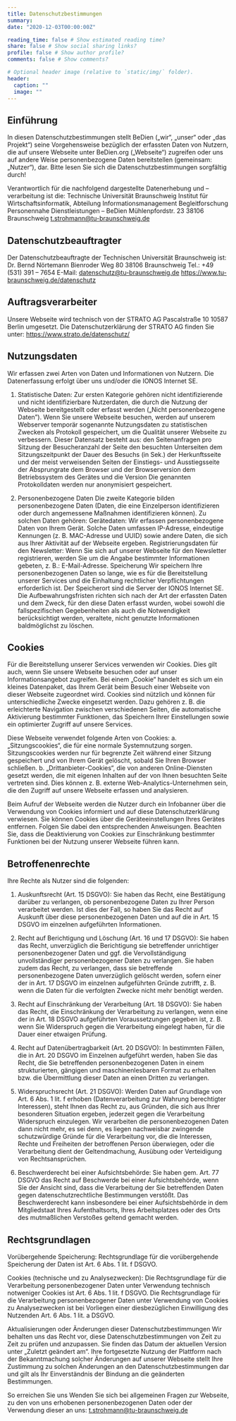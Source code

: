```yaml
---
title: Datenschutzbestimmungen
summary:
date: "2020-12-03T00:00:00Z"

reading_time: false # Show estimated reading time?
share: false # Show social sharing links?
profile: false # Show author profile?
comments: false # Show comments?

# Optional header image (relative to `static/img/` folder).
header:
  caption: ""
  image: ""
---
```


## Einführung

In diesen Datenschutzbestimmungen stellt BeDien („wir“, „unser“ oder „das Projekt“) seine Vorgehensweise bezüglich der erfassten Daten von Nutzern, die auf unsere Webseite unter BeDien.org („Webseite“) zugreifen oder uns auf andere Weise personenbezogene Daten bereitstellen (gemeinsam: „Nutzer“), dar.
Bitte lesen Sie sich die Datenschutzbestimmungen sorgfältig durch!

Verantwortlich für die nachfolgend dargestellte Datenerhebung und –verarbeitung ist die:
Technische Universität Braunschweig
Institut für Wirtschaftsinformatik, Abteilung Informationsmanagement
Begleitforschung Personennahe Dienstleistungen – BeDien
Mühlenpfordstr. 23
38106 Braunschweig
t.strohmann@tu-braunschweig.de

## Datenschutzbeauftragter

Der Datenschutzbeauftragte der Technischen Universität Braunschweig ist:
Dr. Bernd Nörtemann
Bienroder Weg 80
38106 Braunschweig
Tel.: +49 (531) 391 – 7654
E-Mail: datenschutz@tu-braunschweig.de
https://www.tu-braunschweig.de/datenschutz

## Auftragsverarbeiter

Unsere Webseite wird technisch von der
STRATO AG
Pascalstraße 10
10587 Berlin
umgesetzt. Die Datenschutzerklärung der STRATO AG finden Sie unter: https://www.strato.de/datenschutz/

## Nutzungsdaten

Wir erfassen zwei Arten von Daten und Informationen von Nutzern. Die Datenerfassung erfolgt über uns und/oder die IONOS Internet SE.

1. Statistische Daten:
   Zur ersten Kategorie gehören nicht identifizierende und nicht identifizierbare Nutzerdaten, die durch die Nutzung der Webseite bereitgestellt oder erfasst werden („Nicht personenbezogene Daten”). Wenn Sie unsere Webseite besuchen, werden auf unserem Webserver temporär sogenannte Nutzungsdaten zu statistischen Zwecken als Protokoll gespeichert, um die Qualität unserer Webseite zu verbessern. Dieser Datensatz besteht aus:
   den Seitenanfragen pro Sitzung
   der Besucheranzahl der Seite
   den besuchten Unterseiten
   dem Sitzungszeitpunkt
   der Dauer des Besuchs (in Sek.)
   der Herkunftsseite und der meist verweisenden Seiten
   der Einstiegs- und Ausstiegsseite
   der Absprungrate
   dem Browser und der Browserversion
   dem Betriebssystem des Gerätes und die Version
   Die genannten Protokolldaten werden nur anonymisiert gespeichert.

2. Personenbezogene Daten
   Die zweite Kategorie bilden personenbezogene Daten (Daten, die eine Einzelperson identifizieren oder durch angemessene Maßnahmen identifizieren können). Zu solchen Daten gehören:
   Gerätedaten: Wir erfassen personenbezogene Daten von Ihrem Gerät. Solche Daten umfassen IP-Adresse, eindeutige Kennungen (z. B. MAC-Adresse und UUID) sowie andere Daten, die sich aus Ihrer Aktivität auf der Webseite ergeben.
   Registrierungsdaten für den Newsletter: Wenn Sie sich auf unserer Webseite für den Newsletter registrieren, werden Sie um die Angabe bestimmter Informationen gebeten, z. B.: E-Mail-Adresse.
   Speicherung
   Wir speichern Ihre personenbezogenen Daten so lange, wie es für die Bereitstellung unserer Services und die Einhaltung rechtlicher Verpflichtungen erforderlich ist. Der Speicherort sind die Server der IONOS Internet SE. Die Aufbewahrungsfristen richten sich nach der Art der erfassten Daten und dem Zweck, für den diese Daten erfasst wurden, wobei sowohl die fallspezifischen Gegebenheiten als auch die Notwendigkeit berücksichtigt werden, veraltete, nicht genutzte Informationen baldmöglichst zu löschen.

## Cookies

Für die Bereitstellung unserer Services verwenden wir Cookies. Dies gilt auch, wenn Sie unsere Webseite besuchen oder auf unser Informationsangebot zugreifen.
Bei einem „Cookie“ handelt es sich um ein kleines Datenpaket, das Ihrem Gerät beim Besuch einer Webseite von dieser Webseite zugeordnet wird. Cookies sind nützlich und können für unterschiedliche Zwecke eingesetzt werden. Dazu gehören z. B. die erleichterte Navigation zwischen verschiedenen Seiten, die automatische Aktivierung bestimmter Funktionen, das Speichern Ihrer Einstellungen sowie ein optimierter Zugriff auf unsere Services.

Diese Webseite verwendet folgende Arten von Cookies:
a. „Sitzungscookies“, die für eine normale Systemnutzung sorgen. Sitzungscookies werden nur für begrenzte Zeit während einer Sitzung gespeichert und von Ihrem Gerät gelöscht, sobald Sie Ihren Browser schließen.
b. „Drittanbieter-Cookies“, die von anderen Online-Diensten gesetzt werden, die mit eigenen Inhalten auf der von Ihnen besuchten Seite vertreten sind. Dies können z. B. externe Web-Analytics-Unternehmen sein, die den Zugriff auf unsere Webseite erfassen und analysieren.

Beim Aufruf der Webseite werden die Nutzer durch ein Infobanner über die Verwendung von Cookies informiert und auf diese Datenschutzerklärung verwiesen.
Sie können Cookies über die Geräteeinstellungen Ihres Gerätes entfernen. Folgen Sie dabei den entsprechenden Anweisungen. Beachten Sie, dass die Deaktivierung von Cookies zur Einschränkung bestimmter Funktionen bei der Nutzung unserer Webseite führen kann.

## Betroffenenrechte

Ihre Rechte als Nutzer sind die folgenden:

1. Auskunftsrecht (Art. 15 DSGVO):
   Sie haben das Recht, eine Bestätigung darüber zu verlangen, ob personenbezogene Daten zu Ihrer Person verarbeitet werden. Ist dies der Fall, so haben Sie das Recht auf Auskunft über diese personenbezogenen Daten und auf die in Art. 15 DSGVO im einzelnen aufgeführten Informationen.

2. Recht auf Berichtigung und Löschung (Art. 16 und 17 DSGVO):
   Sie haben das Recht, unverzüglich die Berichtigung sie betreffender unrichtiger personenbezogener Daten und ggf. die Vervollständigung unvollständiger personenbezogener Daten zu verlangen.
   Sie haben zudem das Recht, zu verlangen, dass sie betreffende personenbezogene Daten unverzüglich gelöscht werden, sofern einer der in Art. 17 DSGVO im einzelnen aufgeführten Gründe zutrifft, z. B. wenn die Daten für die verfolgten Zwecke nicht mehr benötigt werden.

3. Recht auf Einschränkung der Verarbeitung (Art. 18 DSGVO):
   Sie haben das Recht, die Einschränkung der Verarbeitung zu verlangen, wenn eine der in Art. 18 DSGVO aufgeführten Voraussetzungen gegeben ist, z. B. wenn Sie Widerspruch gegen die Verarbeitung eingelegt haben, für die Dauer einer etwaigen Prüfung.

4. Recht auf Datenübertragbarkeit (Art. 20 DSGVO):
   In bestimmten Fällen, die in Art. 20 DSGVO im Einzelnen aufgeführt werden, haben Sie das Recht, die Sie betreffenden personenbezogenen Daten in einem strukturierten, gängigen und maschinenlesbaren Format zu erhalten bzw. die Übermittlung dieser Daten an einen Dritten zu verlangen.

5. Widerspruchsrecht (Art. 21 DSGVO):
   Werden Daten auf Grundlage von Art. 6 Abs. 1 lit. f erhoben (Datenverarbeitung zur Wahrung berechtigter Interessen), steht Ihnen das Recht zu, aus Gründen, die sich aus Ihrer besonderen Situation ergeben, jederzeit gegen die Verarbeitung Widerspruch einzulegen. Wir verarbeiten die personenbezogenen Daten dann nicht mehr, es sei denn, es liegen nachweisbar zwingende schutzwürdige Gründe für die Verarbeitung vor, die die Interessen, Rechte und Freiheiten der betroffenen Person überwiegen, oder die Verarbeitung dient der Geltendmachung, Ausübung oder Verteidigung von Rechtsansprüchen.

6. Beschwerderecht bei einer Aufsichtsbehörde:
   Sie haben gem. Art. 77 DSGVO das Recht auf Beschwerde bei einer Aufsichtsbehörde, wenn Sie der Ansicht sind, dass die Verarbeitung der Sie betreffenden Daten gegen datenschutzrechtliche Bestimmungen verstößt. Das Beschwerderecht kann insbesondere bei einer Aufsichtsbehörde in dem Mitgliedstaat Ihres Aufenthaltsorts, Ihres Arbeitsplatzes oder des Orts des mutmaßlichen Verstoßes geltend gemacht werden.

## Rechtsgrundlagen

Vorübergehende Speicherung: Rechtsgrundlage für die vorübergehende Speicherung der Daten ist Art. 6 Abs. 1 lit. f DSGVO.

Cookies (technische und zu Analysezwecken): Die Rechtsgrundlage für die Verarbeitung personenbezogener Daten unter Verwendung technisch notweniger Cookies ist Art. 6 Abs. 1 lit. f DSGVO. Die Rechtsgrundlage für die Verarbeitung personenbezogener Daten unter Verwendung von Cookies zu Analysezwecken ist bei Vorliegen einer diesbezüglichen Einwilligung des Nutzenden Art. 6 Abs. 1 lit. a DSGVO.

Aktualisierungen oder Änderungen dieser Datenschutzbestimmungen
Wir behalten uns das Recht vor, diese Datenschutzbestimmungen von Zeit zu Zeit zu prüfen und anzupassen. Sie finden das Datum der aktuellen Version unter „Zuletzt geändert am“. Ihre fortgesetzte Nutzung der Plattform nach der Bekanntmachung solcher Änderungen auf unserer Webseite stellt Ihre Zustimmung zu solchen Änderungen an den Datenschutzbestimmungen dar und gilt als Ihr Einverständnis der Bindung an die geänderten Bestimmungen.

So erreichen Sie uns
Wenden Sie sich bei allgemeinen Fragen zur Webseite, zu den von uns erhobenen personenbezogenen Daten oder der Verwendung dieser an uns: t.strohmann@tu-braunschweig.de
